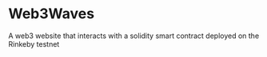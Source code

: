 # Web3Waves
A web3 website that interacts with a solidity smart contract deployed on the Rinkeby testnet
